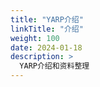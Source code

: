 ```yaml
---
title: "YARP介绍"
linkTitle: "介绍"
weight: 100
date: 2024-01-18
description: >
  YARP介绍和资料整理
---
```




